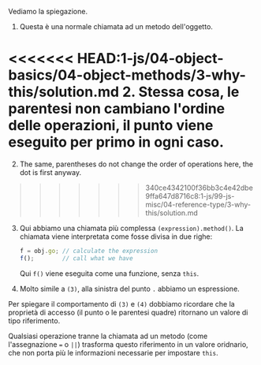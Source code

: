 
Vediamo la spiegazione.

1. Questa è una normale chiamata ad un metodo dell'oggetto.

<<<<<<< HEAD:1-js/04-object-basics/04-object-methods/3-why-this/solution.md
2. Stessa cosa, le parentesi non cambiano l'ordine delle operazioni, il punto viene eseguito per primo in ogni caso.
=======
2. The same, parentheses do not change the order of operations here, the dot is first anyway.
>>>>>>> 340ce4342100f36bb3c4e42dbe9ffa647d8716c8:1-js/99-js-misc/04-reference-type/3-why-this/solution.md

3. Qui abbiamo una chiamata più complessa `(expression).method()`. La chiamata viene interpretata come fosse divisa in due righe:

    ```js no-beautify
    f = obj.go; // calculate the expression
    f();        // call what we have
    ```

    Qui `f()` viene eseguita come una funzione, senza `this`.

4. Molto simile a `(3)`, alla sinistra del punto `.` abbiamo un espressione.

Per spiegare il comportamento di `(3)` e `(4)` dobbiamo ricordare che la proprietà di accesso (il punto o le parentesi quadre) ritornano un valore di tipo riferimento.  

Qualsiasi operazione tranne la chiamata ad un metodo (come l'assegnazione `=` o `||`) trasforma questo riferimento in un valore oridnario, che non porta più le informazioni necessarie per impostare `this`.

